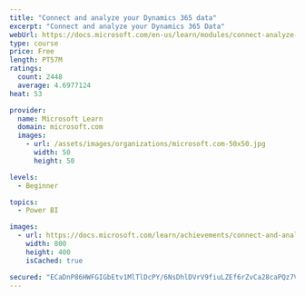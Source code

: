 ```yaml
---
title: "Connect and analyze your Dynamics 365 data​"
excerpt: "Connect and analyze your Dynamics 365 Data​"
webUrl: https://docs.microsoft.com/en-us/learn/modules/connect-analyze-dynamics-365-data/
type: course
price: Free
length: PT57M
ratings:
  count: 2448
  average: 4.6977124
heat: 53

provider:
  name: Microsoft Learn
  domain: microsoft.com
  images:
    - url: /assets/images/organizations/microsoft.com-50x50.jpg
      width: 50
      height: 50

levels:
  - Beginner

topics:
  - Power BI

images:
  - url: https://docs.microsoft.com/learn/achievements/connect-and-analyze-your-microsoft-dynamics-365-data-social.png
    width: 800
    height: 400
    isCached: true

secured: "ECaDnP86HWFGIGbEtv1MlTlDcPY/6NsDhlDVrV9fiuLZEf6rZvCa28caPQz7VV8XKnQuDUrAVvBiC4KbNQO7cxRCaK1vFK5SLRfcWil/SlsXHDRkih6vypGqKJYojPVo43dz4d4ItIMWfIGTY3KydLMSYjb9RLa539ScXTWpOlFgC6mKQxurmVcmQQsaQGa/FboQ4j6tt/AY8HjZYci8OmsdJDy/vx2XtxBi7n3+UlNqqE9MPuKnecGa4wsfA8C4CjA6BpX7Sddq+HPYa9nwIucR9Bm3x06PyereywI5qOqzRIhDAkkKbC9y+0y+Ua7I1yqDagEbV0gks6E4pBzMZdF6YFXLx7Odcl5WAlbWNvg9v1ucGtQSkiMO2Lvo/bYSWC75SpVb2HYAOwv8bXkS1h5oMWqYuG847yXf8OoSdbs=;gdEcFuu1rh4h8c3jT6g9VA=="
---
```


